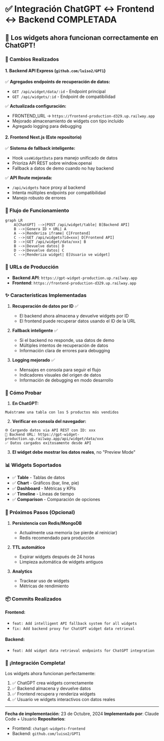 # ✅ Integración ChatGPT ↔ Frontend ↔ Backend COMPLETADA

## 🎉 Los widgets ahora funcionan correctamente en ChatGPT!

### 📝 Cambios Realizados

#### 1. **Backend API Express** (`github.com/luiso2/GPT1`)
✅ **Agregados endpoints de recuperación de datos:**
- `GET /api/widget/data/:id` - Endpoint principal
- `GET /api/widgets/:id` - Endpoint de compatibilidad

✅ **Actualizada configuración:**
- FRONTEND_URL → `https://frontend-production-d329.up.railway.app`
- Mejorado almacenamiento de widgets con tipo incluido
- Agregado logging para debugging

#### 2. **Frontend Next.js** (Este repositorio)
✅ **Sistema de fallback inteligente:**
- Hook `useWidgetData` para manejo unificado de datos
- Prioriza API REST sobre window.openai
- Fallback a datos de demo cuando no hay backend

✅ **API Route mejorada:**
- `/api/widgets` hace proxy al backend
- Intenta múltiples endpoints por compatibilidad
- Manejo robusto de errores

### 🔄 Flujo de Funcionamiento

```mermaid
graph LR
    A[ChatGPT] -->|POST /api/widget/table| B[Backend API]
    B -->|Genera ID + URL| A
    A -->|Renderiza iframe| C[Frontend]
    C -->|GET /api/widgets?id=xxx| D[Frontend API]
    D -->|GET /api/widget/data/xxx| B
    B -->|Devuelve datos| D
    D -->|Devuelve datos| C
    C -->|Renderiza widget| E[Usuario ve widget]
```

### 🚀 URLs de Producción

- **Backend API**: `https://gpt-widget-production.up.railway.app`
- **Frontend**: `https://frontend-production-d329.up.railway.app`

### ✨ Características Implementadas

1. **Recuperación de datos por ID** ✅
   - El backend ahora almacena y devuelve widgets por ID
   - El frontend puede recuperar datos usando el ID de la URL

2. **Fallback inteligente** ✅
   - Si el backend no responde, usa datos de demo
   - Múltiples intentos de recuperación de datos
   - Información clara de errores para debugging

3. **Logging mejorado** ✅
   - Mensajes en consola para seguir el flujo
   - Indicadores visuales del origen de datos
   - Información de debugging en modo desarrollo

### 🧪 Cómo Probar

1. **En ChatGPT:**
```
Muéstrame una tabla con los 5 productos más vendidos
```

2. **Verificar en consola del navegador:**
```
🌐 Cargando datos via API REST con ID: xxx
📡 Backend URL: https://gpt-widget-production.up.railway.app/api/widget/data/xxx
✅ Datos cargados exitosamente desde API
```

3. **El widget debe mostrar los datos reales**, no "Preview Mode"

### 📊 Widgets Soportados

- ✅ **Table** - Tablas de datos
- ✅ **Chart** - Gráficos (bar, line, pie)
- ✅ **Dashboard** - Métricas y KPIs
- ✅ **Timeline** - Líneas de tiempo
- ✅ **Comparison** - Comparación de opciones

### 🔮 Próximos Pasos (Opcional)

1. **Persistencia con Redis/MongoDB**
   - Actualmente usa memoria (se pierde al reiniciar)
   - Redis recomendado para producción

2. **TTL automático**
   - Expirar widgets después de 24 horas
   - Limpieza automática de widgets antiguos

3. **Analytics**
   - Trackear uso de widgets
   - Métricas de rendimiento

### 📦 Commits Realizados

#### Frontend:
- `feat: Add intelligent API fallback system for all widgets`
- `fix: Add backend proxy for ChatGPT widget data retrieval`

#### Backend:
- `feat: Add widget data retrieval endpoints for ChatGPT integration`

### 🎊 ¡Integración Completa!

Los widgets ahora funcionan perfectamente:
1. ✅ ChatGPT crea widgets correctamente
2. ✅ Backend almacena y devuelve datos
3. ✅ Frontend recupera y renderiza widgets
4. ✅ Usuario ve widgets interactivos con datos reales

---

**Fecha de implementación**: 23 de Octubre, 2024
**Implementado por**: Claude Code + Usuario
**Repositorios**:
- Frontend: `chatgpt-widgets-frontend`
- Backend: `github.com/luiso2/GPT1`